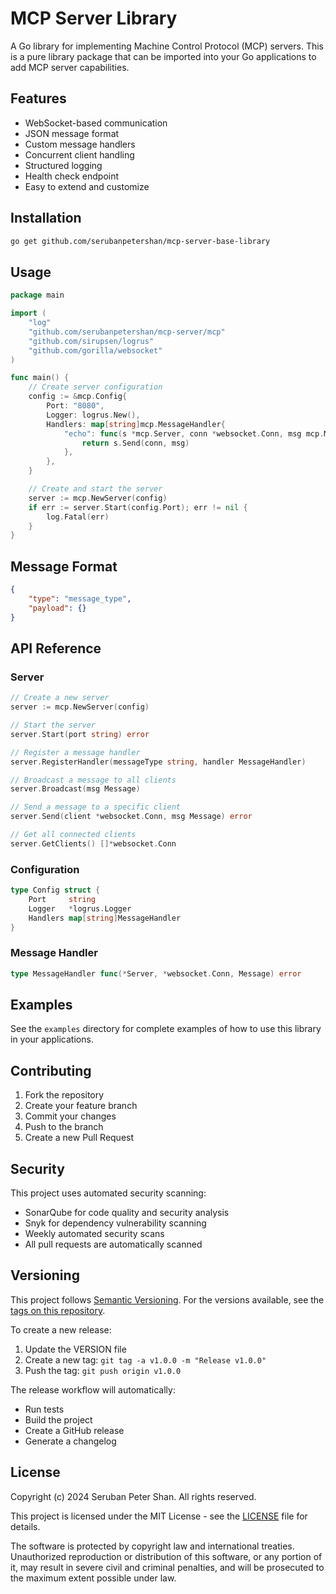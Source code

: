 # MCP Server Library

A Go library for implementing Machine Control Protocol (MCP) servers. This is a pure library package that can be imported into your Go applications to add MCP server capabilities.

## Features

- WebSocket-based communication
- JSON message format
- Custom message handlers
- Concurrent client handling
- Structured logging
- Health check endpoint
- Easy to extend and customize

## Installation

```bash
go get github.com/serubanpetershan/mcp-server-base-library
```

## Usage

```go
package main

import (
    "log"
    "github.com/serubanpetershan/mcp-server/mcp"
    "github.com/sirupsen/logrus"
    "github.com/gorilla/websocket"
)

func main() {
    // Create server configuration
    config := &mcp.Config{
        Port: "8080",
        Logger: logrus.New(),
        Handlers: map[string]mcp.MessageHandler{
            "echo": func(s *mcp.Server, conn *websocket.Conn, msg mcp.Message) error {
                return s.Send(conn, msg)
            },
        },
    }

    // Create and start the server
    server := mcp.NewServer(config)
    if err := server.Start(config.Port); err != nil {
        log.Fatal(err)
    }
}
```

## Message Format

```json
{
    "type": "message_type",
    "payload": {}
}
```

## API Reference

### Server

```go
// Create a new server
server := mcp.NewServer(config)

// Start the server
server.Start(port string) error

// Register a message handler
server.RegisterHandler(messageType string, handler MessageHandler)

// Broadcast a message to all clients
server.Broadcast(msg Message)

// Send a message to a specific client
server.Send(client *websocket.Conn, msg Message) error

// Get all connected clients
server.GetClients() []*websocket.Conn
```

### Configuration

```go
type Config struct {
    Port     string
    Logger   *logrus.Logger
    Handlers map[string]MessageHandler
}
```

### Message Handler

```go
type MessageHandler func(*Server, *websocket.Conn, Message) error
```

## Examples

See the `examples` directory for complete examples of how to use this library in your applications.

## Contributing

1. Fork the repository
2. Create your feature branch
3. Commit your changes
4. Push to the branch
5. Create a new Pull Request

## Security

This project uses automated security scanning:
- SonarQube for code quality and security analysis
- Snyk for dependency vulnerability scanning
- Weekly automated security scans
- All pull requests are automatically scanned

## Versioning

This project follows [Semantic Versioning](https://semver.org/). For the versions available, see the [tags on this repository](https://github.com/serubanpetershan/mcp-server-base-library/tags).

To create a new release:
1. Update the VERSION file
2. Create a new tag: `git tag -a v1.0.0 -m "Release v1.0.0"`
3. Push the tag: `git push origin v1.0.0`

The release workflow will automatically:
- Run tests
- Build the project
- Create a GitHub release
- Generate a changelog

## License

Copyright (c) 2024 Seruban Peter Shan. All rights reserved.

This project is licensed under the MIT License - see the [LICENSE](LICENSE) file for details.

The software is protected by copyright law and international treaties. Unauthorized reproduction or distribution of this software, or any portion of it, may result in severe civil and criminal penalties, and will be prosecuted to the maximum extent possible under law. 